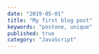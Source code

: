 ```yaml
---
date: "2019-05-01"
title: "My first blog post"
keywords: "postone, unique"
published: true
category: "JavaScript"
---
```


